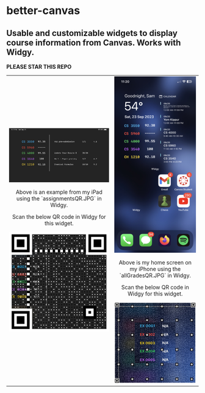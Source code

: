# better-canvas

## Usable and customizable widgets to display course information from Canvas. Works with Widgy.

**PLEASE STAR THIS REPO**

<table align="center">
  <tr>
    <td align="center">
      <img src="/images/betterCanvasIpadExample.jpg">
      <p>Above is an example from my iPad using the `assignmentsQR.JPG` in Widgy.</p>
      <p>Scan the below QR code in Widgy for this widget.</p>
      <img src="/images/assignmentsQR.JPG">
    </td>
    <td align="center">
      <img src="/images/betterCanvasExample.jpg">
      <p>Above is my home screen on my iPhone using the `allGradesQR.JPG` in Widgy.</p>
      <p>Scan the below QR code in Widgy for this widget.</p>
      <img src="/images/allGradesQR.JPG">
    </td>
  </tr>
</table>
